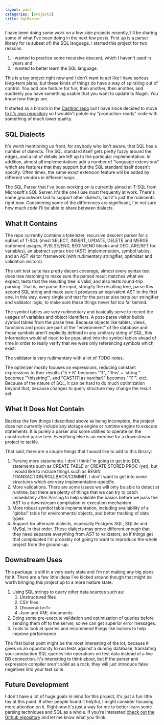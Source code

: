 ```yaml
---
layout: post
categories: [projects]
title: SqlParser
---
```


I have been doing some work on a few side projects recently, I'll be sharing some of what I've been doing in the next few posts. First up is a parser library for (a subset of) the SQL language. I started this project for two reasons:

1. I wanted to practice some recursive descent, which I haven't used in years and
1. I wanted to better learn the SQL language.

This is a toy project right now and I don't want to act like I have serious long-term plans, but these kinds of things do have a way of spiralling out of control. You add one feature for fun, then another, then another, and suddenly you have something usable that you want to update to Nuget. You know how things are.

It started as a branch in the [CastIron repo](https://github.com/Whiteknight/CastIron) but I have since decided to move [to it's own repository](https://github.com/Whiteknight/SqlParser) so I wouldn't polute my "production-ready" code with something of much lower quality.

## SQL Dialects

It's worth mentioning up front, for anybody who isn't aware, that SQL has a number of dialects. The SQL standard itself gets pretty fuzzy around the edges, and a lot of details are left up to the particular implementation. In addition, almost all implementations add a number of "language extensions" which are features that they support but the SQL standard itself doesn't specify. Often times, the same exact extension feature will be added by different vendors in different ways.

The SQL Parser that I've been working on is currently aimed at T-SQL from Microsoft's SQL Server. It's the one I use most frequently at work. There's some groundwork laid to support other dialects, but it's just the rudiments right now. Considering some of the differences are significant, I'm not sure how much code I'll be able to share between dialects.

## What It Contains

The repo currently contains a tokenizer, recursive descent parser for a subset of T-SQL (most SELECT, INSERT, UPDATE, DELETE and MERGE statement usages, IF/ELSE/END, BEGIN/END blocks and DECLARE/SET for variables), an abstract syntax tree (AST) implementation, symbol tables, and an AST visitor framework (with rudimentary stringifier, optimizer and validation visitors).

The unit test suite has pretty decent coverage, almost every syntax test does tree matching to make sure the parsed result matches what we expect, tests that the resulting tree is valid, and also tests round-trip parsing. That is, we parse the input, stringify the resulting tree, parse this second SQL string and make sure it produces an equivalent AST to the first one. In this way, every single unit test for the parser also tests our stringifier and validator logic, to make sure these things never fall too far behind.

The symbol tables are very rudimentary and basically serve to record the usages of variables and object identifiers. A post-parse visitor builds symbol tables from the parse tree. Because objects like tables, views, functions and procs are part of the "environment" of the database and those symbols aren't explicitly defined in any arbitrary string of SQL, this information would all need to be populated into the symbol tables ahead of time in order to really verify that we were only referencing symbols which exist.

The validator is very rudimentary with a lot of TODO notes.

The optimizer mostly focuses on expressions, reducing constant expressions to their results ("5 + 6" becomes "11", "'this' + 'string'" becomes "'thisstring'", and "CAST(11 as varchar)" becomes "'11'", etc). Because of the nature of SQL, it can be hard to do much optimization beyond that, because changes to query structure may change the result set.

## What It Does Not Contain

Besides the few things I described above as being incomplete, the project does not currently include any storage engine or runtime engine to execute statements. It is purely a parser and some utilities to operate on the constructed parse tree. Everything else is an exercise for a downstream project to tackle.

That said, there are a couple things that I would like to add to this library:

1. Parsing more statements. I don't think I'm going to get into DDL statements such as CREATE TABLE or CREATE STORED PROC (yet), but I would like to include things such as BEGIN TRANSACTION/ROLLBACK/COMMIT. I don't want to get into some structures which are very implementation-specific.
1. More validations. There are some issues we will only be able to detect at runtime, but there are plenty of things that we can try to catch immediately after Parsing to help validate the basics before we pass the AST to a downstream compilation or execution mechanism
1. More robust symbol table implementation, including availability of a "global" table for environmental objects, and better tracking of data types
1. Support for alternate dialects, especially Postgres SQL, SQLite and MySql, in that order. These dialects may prove different enough that they need separate everything from AST to validators, so if things get that complicated I'm probably not going to want to reproduce the whole project from the ground-up.

## Downstream Uses

This package is still in a very early state and I'm not making any big plans for it. There are a few little ideas I've kicked around though that might be worth bringing this project up to a more mature state:

1. Using SQL strings to query other data sources such as:
    1. Unstructured files
    1. CSV files
    1. `IEnumerable<T>`
    1. Json and XML documents
1. Doing some pre-execute validation and optimization of queries before sending them off to the server, so we can get superior error messages.
1. Tools to look at queries and recommend things like indices to help improve performance

The first bullet point might be the most interesting of the lot, because it gives us an opportunity to run tests against a dummy database, translating your production SQL queries into operations on test data instead of a live DB connection. It's interesting to think about, but if the parser and expression compiler aren't solid as a rock, they will just introduce false negatives into your test suite.

## Future Development

I don't have a lot of huge goals in mind for this project, it's just a fun little toy at this point. If other people found it helpful, I might consider focusing more attention on it. Right now it's just a way for me to better learn some parsing techniques and SQL as a whole. If you're interested [check out the Github repository](https://github.com/Whiteknight/SqlParser) and let me know what you think.